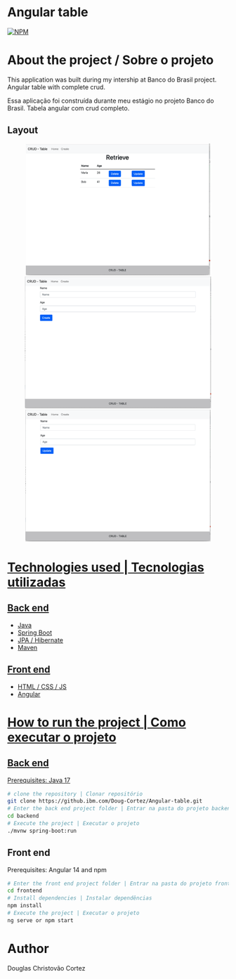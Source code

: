 # Angular table
[![NPM](https://img.shields.io/npm/l/react)](https://github.com/IfDougelseSa/Angular-table/blob/main/LICENSE)


# About the project / Sobre o projeto

This application was built during my intership at Banco do Brasil project.
Angular table with complete crud.

Essa aplicação foi construída durante meu estágio no projeto Banco do Brasil.
Tabela angular com crud completo.


## Layout 
<div align="center">
  <a href="https://github.ibm.com/IfDougelseSa">
  <img height="300em" src="https://github.com/IfDougelseSa/assets/blob/main/angular-table/retrieve.png"/>
   <img height="300em" src="https://github.com/IfDougelseSa/assets/blob/main/angular-table/create.png"/>
   <img height="300em" src="https://github.com/IfDougelseSa/assets/blob/main/angular-table/update.png"/>
</div>


# Technologies used | Tecnologias utilizadas
## Back end
- Java
- Spring Boot
- JPA / Hibernate
- Maven
## Front end
- HTML / CSS / JS 
- Angular

# How to run the project | Como executar o projeto  

## Back end
Prerequisites: Java 17

```bash
# clone the repository | Clonar repositório
git clone https://github.ibm.com/Doug-Cortez/Angular-table.git
# Enter the back end project folder | Entrar na pasta do projeto backend
cd backend
# Execute the project | Executar o projeto
./mvnw spring-boot:run
```

## Front end 
Prerequisites: Angular 14 and npm


```bash
# Enter the front end project folder | Entrar na pasta do projeto frontend 
cd frontend
# Install dependencies | Instalar dependências
npm install
# Execute the project | Executar o projeto
ng serve or npm start
```

# Author

Douglas Christovão Cortez
